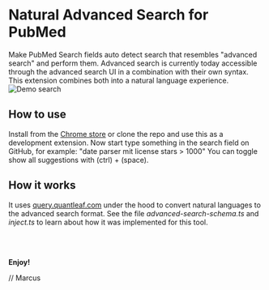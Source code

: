 # Natural Advanced Search for PubMed
Make PubMed Search fields auto detect search that resembles "advanced search" and perform them. Advanced search is currently today accessible through the advanced search UI in a combination with their own syntax. This extension combines both into a natural language experience.
![Demo search](/../master/snap.png?raw=true)

## How to use
Install from the [Chrome store](https://chrome.google.com/webstore/detail/natural-advanced-search-f/mepaacibaogonhhhacklhngfkkhlclfj) or clone the repo and use this as a development extension.
Now start type something in the search field on GitHub, for example: "date parser mit license stars > 1000"
You can toggle show all suggestions with (ctrl) + (space).


## How it works
It uses [query.quantleaf.com](https://query.quantleaf.com) under the hood to convert natural languages to the advanced search format. See the file *advanced-search-schema.ts* and *inject.ts* to learn about how it was implemented for this tool.

<br/>
<br/>

**Enjoy!**

// Marcus